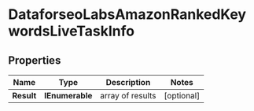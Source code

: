 # DataforseoLabsAmazonRankedKeywordsLiveTaskInfo


## Properties

| Name | Type | Description | Notes |
|------------ | ------------- | ------------- | -------------|
**Result** | **IEnumerable<DataforseoLabsAmazonRankedKeywordsLiveResultInfo>** | array of results |[optional]|